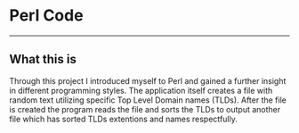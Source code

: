 # Perl Code

--- 

## What this is

Through this project I introduced myself to Perl and gained a further insight in different programming styles. The application itself creates a file with random text utilizing specific Top Level Domain names (TLDs). After the file is created the program reads the file and sorts the TLDs to output another file which has sorted TLDs extentions and names respectfully. 